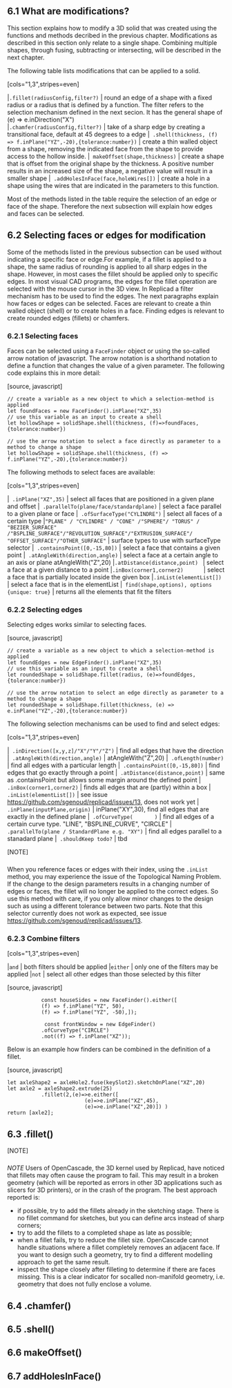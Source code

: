 ## 6.1 What are modifications? 

This section explains how to modify a 3D solid that was created using the functions and methods decribed in the previous chapter. Modifications as described in this section only relate to a single shape. Combining multiple shapes, through fusing, subtracting or intersecting, will be described in the next chapter. 

The following table lists modifications that can be applied to a solid. 

[cols="1,3",stripes=even]
 
|` .fillet(radiusConfig,filter?) `                                   | round an edge of a shape with a fixed radius or a radius that is defined by a function. The filter refers to the selection mechanism defined in the next secion. It has the general shape of (e) => e.inDirection("X")  
|` .chamfer(radiusConfig,filter?) `                                  | take of a sharp edge by creating a transitional face, default at 45 degrees to a edge
|` .shell(thickness, (f) => f.inPlane("YZ",-20),{tolerance:number})` | create a thin walled object from a shape, removing the indicated face from the shape to provide access to the hollow inside. 
|` makeOffset(shape,thickness)`                                      | create a shape that is offset from the original shape by the thickness. A positive number results in an increased size of the shape, a negative value will result in a smaller shape
|` .addHolesInFace(face,holeWires[])`                                 | create a hole in a shape using the wires that are indicated in the parameters to this function. 
 

Most of the methods listed in the table require the selection of an edge or face of the shape. Therefore the next subsection will explain how edges and faces can be selected. 

## 6.2 Selecting faces or edges for modification
Some of the methods listed in the previous subsection can be used without indicating a specific face or edge.For example, if a fillet is applied to a shape, the same radius of rounding is applied to all sharp edges in the shape. However, in most cases the fillet should be applied only to specific edges. In most visual CAD programs, the edges for the fillet operation are selected with the mouse cursor in the 3D view. In Replicad a filter mechanism has to be used to find the edges. The next paragraphs explain how faces or edges can be selected. Faces are relevant to create a thin walled object (shell) or to create holes in a face. Finding edges is relevant to create rounded edges (fillets) or chamfers.  

### 6.2.1 Selecting faces

Faces can be selected using a `FaceFinder` object or using the so-called arrow notation of javascript. The arrow notation is a shorthand notation to define a function that changes the value of a given parameter. The following code explains this in more detail:  

[source, javascript]
 ```
// create a variable as a new object to which a selection-method is applied
let foundFaces = new FaceFinder().inPlane("XZ",35)
// use this variable as an input to create a shell 
let hollowShape = solidShape.shell(thickness, (f)=>foundFaces,{tolerance:number})

// use the arrow notation to select a face directly as parameter to a method to change a shape 
let hollowShape = solidShape.shell(thickness, (f) => f.inPlane("YZ",-20),{tolerance:number})
 ```

The following methods to select faces are available: 

[cols="1,3",stripes=even]
 
|` .inPlane("XZ",35)`                                           | select all faces that are positioned in a given plane and offset
|` .parallelTo(plane/face/standardplane)`                                        | select a face parallel to a given plane or face
|` .ofSurfaceType("CYLINDRE")`                                                   | select all faces of a certain type
|` "PLANE" / "CYLINDRE" / "CONE" /"SPHERE"/ "TORUS" / "BEZIER_SURFACE"       /"BSPLINE_SURFACE"/"REVOLUTION_SURFACE"/"EXTRUSION_SURFACE"/ "OFFSET_SURFACE"/"OTHER_SURFACE" `                                               | surface types to use with surfaceType selector 
|` .containsPoint([0,-15,80])`                                                   | select a face that contains a given point
|` .atAngleWith(direction,angle)`                                                | select a face at a certain angle to an axis or plane atAngleWith("Z",20)
|` .atDistance(distance,point)  `                                                | select a face at a given distance to a point 
|` .inBox(corner1,corner2)       `                                               | select a face that is partially located inside the given box
|` .inList(elementList[])    `                                                   | select a face that is in the elementList
|` find(shape,options), options {unique: true}`                                  | returns all the elements that fit the filters
 





### 6.2.2 Selecting edges
Selecting edges works similar to selecting faces.

[source, javascript]
 ```
// create a variable as a new object to which a selection-method is applied
let foundEdges = new EdgeFinder().inPlane("XZ",35)
// use this variable as an input to create a shell 
let roundedShape = solidShape.fillet(radius, (e)=>foundEdges,{tolerance:number})

// use the arrow notation to select an edge directly as parameter to a method to change a shape 
let roundedShape = solidShape.fillet(thickness, (e) => e.inPlane("YZ",-20),{tolerance:number})
 ```

The following selection mechanisms can be used to find and select edges: 

[cols="1,3",stripes=even]
 
|` .inDirection([x,y,z]/"X"/"Y"/"Z")`                     | find all edges that have the direction
|` .atAngleWith(direction,angle)`                        | atAngleWith("Z",20)
|` .ofLength(number)`                                    | find all edges with a particular length
|` .containsPoint([0,-15,80])`                           | find edges that go exactly through a point
|` .atDistance(distance,point)`                          | same as .containsPoint but allows some margin around the defined point 
|` .inBox(corner1,corner2)`                              | finds all edges that are (partly) within a box
|` .inList(elementList[])`                               | see issue https://github.com/sgenoud/replicad/issues/13, does not work yet
|` .inPlane(inputPlane,origin)`                          | inPlane("XY",30), find all edges that are exactly in the defined plane
|` .ofCurveType(       )`                                | find all edges of a certain curve type. "LINE", "BSPLINE_CURVE", "CIRCLE"
|` .parallelTo(plane / StandardPlane e.g. "XY")`         | find all edges parallel to a stanadard plane
|` .shouldKeep todo?`                                    | tbd
 

[NOTE]
###
When you reference faces or edges with their index, using the `.inList` method, you may experience the issue of the Topological Naming Problem. If the change to the design parameters results in a changing number of edges or faces, the fillet will no longer be applied to the correct edges. So use this method with care, if you only allow minor changes to the design such as using a different tolerance between two parts. Note that this selector currently does not work as expected, see issue https://github.com/sgenoud/replicad/issues/13. 
###


### 6.2.3 Combine filters 

[cols="1,3",stripes=even]
 
|`and`                                                  | both filters should be applied
|`either`                                               | only one of the filters may be applied
|`not`                                                  | select all other edges than those selected by this filter
 

[source, javascript]
 ```        
            const houseSides = new FaceFinder().either([
            (f) => f.inPlane("YZ", 50),
            (f) => f.inPlane("YZ", -50),]);
     
             const frontWindow = new EdgeFinder()
            .ofCurveType("CIRCLE")
            .not((f) => f.inPlane("XZ"));  
 ```

Below is an example how finders can be combined in the definition of a fillet. 

[source, javascript]
 ```        
let axleShape2 = axleHole2.fuse(keySlot2).sketchOnPlane("XZ",20)
let axle2 = axleShape2.extrude(25)
            .fillet(2,(e)=>e.either([
                          (e)=>e.inPlane("XZ",45),
                          (e)=>e.inPlane("XZ",20)]) )
return [axle2];
 ```

## 6.3 .fillet() 


[NOTE]
###
*NOTE*
Users of OpenCascade, the 3D kernel used by Replicad, have noticed that fillets may often cause the program to fail. This may result in a broken geometry (which will be reported as errors in other 3D applications such as slicers for 3D printers), or in the crash of the program. The best approach reported is: 

* if possible, try to add the fillets already in the sketching stage. There is no fillet command for sketches, but you can define arcs instead of sharp corners;
* try to add the fillets to a completed shape as late as possible;
* when a fillet fails, try to reduce the fillet size. OpenCascade cannot handle situations where a fillet completely removes an adjacent face. If you want to design such a geometry, try to find a different modelling approach to get the same result. 
* inspect the shape closely after filleting to determine if there are faces missing. This is a clear indicator for socalled non-manifold geometry, i.e. geometry that does not fully enclose a volume. 
###

## 6.4 .chamfer()




## 6.5 .shell() 



## 6.6 makeOffset()



## 6.7 addHolesInFace()


